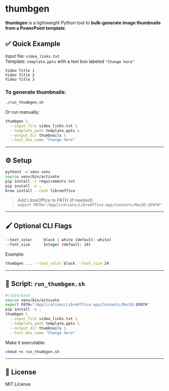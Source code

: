 # thumbgen

**thumbgen** is a lightweight Python tool to **bulk-generate image thumbnails from a PowerPoint template**.

## ✅ Quick Example

Input file: `video_links.txt`  
Template: `template.pptx` with a text box labeled `"Change here"`

```
Video Title 1
Video Title 2
Video Title 3
```

### To generate thumbnails:

```bash
./run_thumbgen.sh
```

Or run manually:

```bash
thumbgen \
  --input_file video_links.txt \
  --template_path template.pptx \
  --output_dir thumbnails \
  --text_box_name "Change here"
```

---

## ⚙️ Setup

```bash
python3 -m venv venv
source venv/bin/activate
pip install -r requirements.txt
pip install -e .
brew install --cask libreoffice
```

> Add LibreOffice to PATH (if needed):  
> `export PATH="/Applications/LibreOffice.app/Contents/MacOS:$PATH"`

---

## 🖌 Optional CLI Flags

```bash
--text_color     black | white (default: white)
--font_size      Integer (default: 16)
```

Example:

```bash
thumbgen ... --text_color black --font_size 24
```

---

## 📄 Script: `run_thumbgen.sh`

```bash
#!/bin/bash
source venv/bin/activate
export PATH="/Applications/LibreOffice.app/Contents/MacOS:$PATH"
pip install -e .
thumbgen \
  --input_file video_links.txt \
  --template_path template.pptx \
  --output_dir thumbnails \
  --text_box_name "Change here"
```

Make it executable:

```bash
chmod +x run_thumbgen.sh
```

---

## 🪪 License

MIT License
